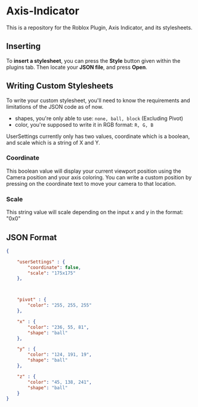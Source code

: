 # Axis-Indicator
This is a repository for the Roblox Plugin, Axis Indicator, and its stylesheets.


## Inserting 
To **insert a stylesheet**, you can press the **Style** button given within the plugins tab. Then locate your **JSON file**, and press **Open**.


## Writing Custom Stylesheets
To write your custom stylesheet, you'll need to know the requirements and limitations of the JSON code as of now.

* shapes, you're only able to use: `none, ball, block` (Excluding Pivot)
* color, you're supposed to write it in RGB format: `R, G, B`

UserSettings currently only has two values, coordinate which is a boolean, and scale which is a string of X and Y.

### Coordinate
This boolean value will display your current viewport position using the Camera position and your axis coloring.
You can write a custom position by pressing on the coordinate text to move your camera to that location.

### Scale
This string value will scale depending on the input x and y in the format: "0x0"


## JSON Format

```json
{

    "userSettings" : {
        "coordinate": false,
        "scale": "175x175"
    },



    "pivot" : {
        "color": "255, 255, 255"
    },

    "x" : {
        "color": "236, 55, 81",
        "shape": "ball"
    },

    "y" : {
        "color": "124, 191, 19",
        "shape": "ball"
    },

    "z" : {
        "color": "45, 138, 241",
        "shape": "ball"
    }
}
```
